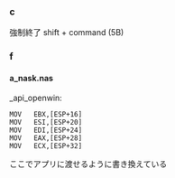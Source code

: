 ### c
強制終了 shift + command (5B)

### f
#### a_nask.nas
_api_openwin:
```
MOV   EBX,[ESP+16]
MOV   ESI,[ESP+20]
MOV   EDI,[ESP+24]
MOV   EAX,[ESP+28]
MOV   ECX,[ESP+32]
```
ここでアプリに渡せるように書き換えている
